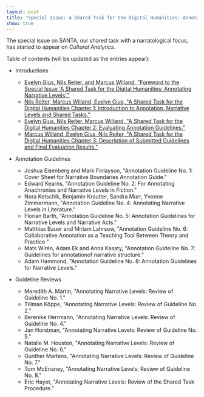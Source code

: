 ```yaml
---
layout: post
title: "Special Issue: A Shared Task for the Digital Humanities: Annotating Narrative Levels"
show: true
---
```


The special issue on SANTA, our shared task with a narratological focus, has started to appear on *Cultural Analytics*. 

Table of contents (will be updated as the entries appear):

- Introductions
   - [Evelyn Gius, Nils Reiter, and Marcus Willand, "Foreword to the Special Issue 'A Shared Task for the Digital Humanities: Annotating Narrative Levels'."](https://culturalanalytics.org/2019/08/foreword-to-the-special-issue-a-shared-task-for-the-digital-humanities-annotating-narrative-levels/)
   - [Nils Reiter, Marcus Willand, Evelyn Gius, "A Shared Task for the Digital Humanities Chapter 1: Introduction to Annotation, Narrative Levels and Shared Tasks."](https://culturalanalytics.org/2019/08/a-shared-task-for-the-digital-humanities-chapter-1-introduction-to-annotation-narrative-levels-and-shared-tasks/)
   - [Evelyn Gius, Nils Reiter, Marcus Willand, "A Shared Task for the Digital Humanities Chapter 2: Evaluating Annotation Guidelines."](https://culturalanalytics.org/2019/11/a-shared-task-for-the-digital-humanities-chapter-2-evaluating-annotation-guidelines/)
   - [Marcus Willand, Evelyn Gius, Nils Reiter, "A Shared Task for the Digital Humanities Chapter 3: Description of Submitted Guidelines and Final Evaluation Results."](https://culturalanalytics.org/2019/11/a-shared-task-for-the-digital-humanities-chapter-3-description-of-submitted-guidelines-and-final-evaluation-results/)

- Annotation Guidelines
  - Joshua Eisenberg and Mark Finlayson, "Annotation Guideline No. 1: Cover Sheet for Narrative Boundaries Annotation Guide."
  - Edward Kearns, "Annotation Guideline No. 2: For Annotating Anachronies and Narrative Levels in Fiction."
  - Nora Ketschik, Benjamin Krautter, Sandra Murr, Yvonne Zimmermann, "Annotation Guideline No. 4: Annotating Narrative Levels in Literature."
  - Florian Barth, "Annotation Guideline No. 5: Annotation Guidelines for Narrative Levels and Narrative Acts."
  - Matthias Bauer and Miriam Lahrsow, "Annotation Guideline No. 6: Collaborative Annotation as a Teaching Tool Between Theory and Practice "
  - Mats Wirén, Adam Ek and Anna Kasaty, "Annotation Guideline No. 7: Guidelines for annotationof narrative structure."
  - Adam Hammond, "Annotation Guideline No. 8: Annotation Guidelines for Narrative Levels."

- Guideline Reviews
  - Meredith A. Martin, "Annotating Narrative Levels: Review of Guideline No. 1."
  - Tillman Köppe, "Annotating Narrative Levels: Review of Guideline No. 2."
  - Berenike Herrmann, "Annotating Narrative Levels: Review of Guideline No. 4."
  - Jan Horstman, "Annotating Narrative Levels: Review of Guideline No. 5."
  - Natalie M. Houston, "Annotating Narrative Levels: Review of Guideline No. 6."
  - Gunther Martens, "Annotating Narrative Levels: Review of Guideline No. 7."
  - Tom McEnaney, "Annotating Narrative Levels: Review of Guideline No. 8."
  - Eric Hayot, "Annotating Narrative Levels: Review of the Shared Task Procedure."


